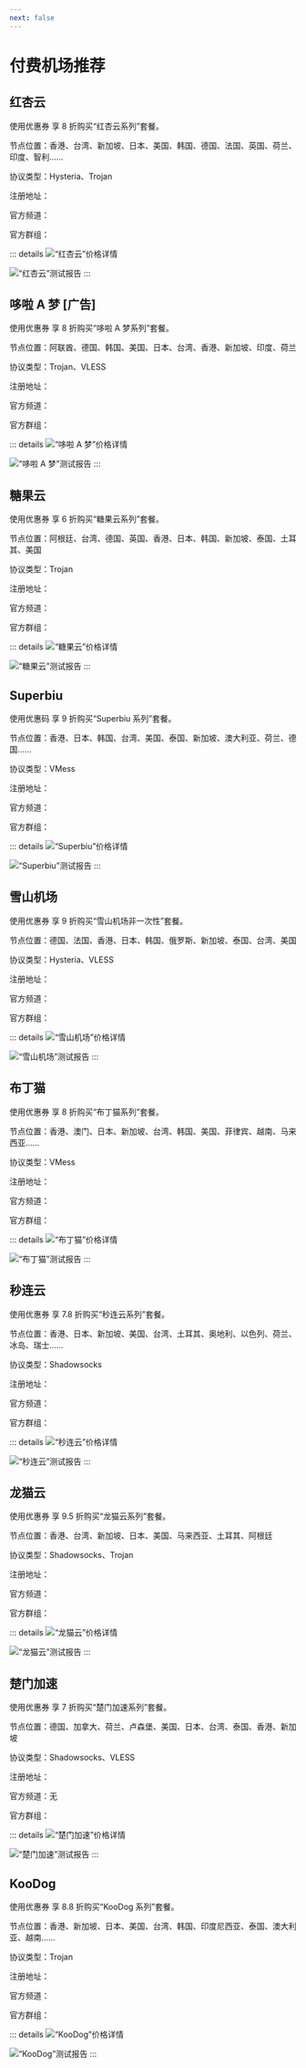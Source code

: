 ```yaml
---
next: false
---
```


# 付费机场推荐

<p></p>
<ClientOnly>
    <AdsCarousel />
</ClientOnly>

## 红杏云 <Badge type="tip" text="中转机场" />

使用优惠券 <ClientOnly><Tooltip code="ygpy" /></ClientOnly> 享 8 折购买“红杏云系列”套餐。

节点位置：香港、台湾、新加坡、日本、美国、韩国、德国、法国、英国、荷兰、印度、智利……

协议类型：Hysteria、Trojan

<p>注册地址：<ClientOnly><Link href="https://hongxingyun5.vip/web/#/login?code=CPXZlpWz" /></ClientOnly></p>
<p>官方频道：<ClientOnly><Link href="https://t.me/hongxingyun" /></ClientOnly></p>
<p>官方群组：<ClientOnly><Link href="https://t.me/hongxingyuna" /></ClientOnly></p>

::: details
<ClientOnly>
    <Img
        src="https://i.imgur.com/nbhQ0dn.png"
        alt="“红杏云”价格详情"
    />
</ClientOnly>
<p></p>
<ClientOnly>
    <Img
        src="https://i.imgur.com/BqVu18N.png"
        alt="“红杏云”测试报告"
    />
</ClientOnly>
:::

## 哆啦 A 梦 [广告] <Badge type="warning" text="专线机场" /> <Badge type="danger" text="付费机场" />

使用优惠券 <ClientOnly><Tooltip code="ygpy" /></ClientOnly> 享 8 折购买“哆啦 A 梦系列”套餐。

节点位置：阿联酋、德国、韩国、美国、日本、台湾、香港、新加坡、印度、荷兰

协议类型：Trojan、VLESS

<p>注册地址：<ClientOnly><Link href="https://哆啦a梦.xyz/" /></ClientOnly></p>
<p>官方频道：<ClientOnly><Link href="https://t.me/VPNong" /></ClientOnly></p>
<p>官方群组：<ClientOnly><Link href="https://t.me/VPNONGoo" /></ClientOnly></p>

::: details
<ClientOnly>
    <Img
        src="https://i.imgur.com/tGllYIw.png"
        alt="“哆啦 A 梦”价格详情"
    />
</ClientOnly>
<p></p>
<ClientOnly>
    <Img
        src="https://i.imgur.com/pAy0RtK.png"
        alt="“哆啦 A 梦”测试报告"
    />
</ClientOnly>
:::

## 糖果云 <Badge type="warning" text="专线机场" />

使用优惠券 <ClientOnly><Tooltip code="ygpy" /></ClientOnly> 享 6 折购买“糖果云系列”套餐。

节点位置：阿根廷、台湾、德国、英国、香港、日本、韩国、新加坡、泰国、土耳其、美国

协议类型：Trojan

<p>注册地址：<ClientOnly><Link href="https://candytally.diy/web/#/login?code=foHbXFgg" /></ClientOnly></p>
<p>官方频道：<ClientOnly><Link href="https://t.me/Candytally" /></ClientOnly></p>
<p>官方群组：<ClientOnly><Link href="https://t.me/candytallyvip" /></ClientOnly></p>

::: details
<ClientOnly>
    <Img
        src="https://i.imgur.com/SZume7r.png"
        alt="“糖果云”价格详情"
    />
</ClientOnly>
<p></p>
<ClientOnly>
    <Img
        src="https://i.imgur.com/YhpKrnz.jpeg"
        alt="“糖果云”测试报告"
    />
</ClientOnly>
:::

## Superbiu <Badge type="warning" text="专线机场" />

使用优惠码 <ClientOnly><Tooltip code="ygpy" /></ClientOnly> 享 9 折购买“Superbiu 系列”套餐。

节点位置：香港、日本、韩国、台湾、美国、泰国、新加坡、澳大利亚、荷兰、德国……

协议类型：VMess

<p>注册地址：<ClientOnly><Link href="https://superbiu.com/#/register?code=KH6xv0ou" /></ClientOnly></p>
<p>官方频道：<ClientOnly><Link href="https://t.me/superbiupd" /></ClientOnly></p>
<p>官方群组：<ClientOnly><Link href="https://t.me/superbiu888" /></ClientOnly></p>

::: details
<ClientOnly>
    <Img
        src="https://i.imgur.com/bmg98GN.png"
        alt="“Superbiu”价格详情"
    />
</ClientOnly>
<p></p>
<ClientOnly>
    <Img
        src="https://i.imgur.com/D2ihlwP.png"
        alt="“Superbiu”测试报告"
    />
</ClientOnly>
:::

## 雪山机场 <Badge type="info" text="直连机场" />

使用优惠券 <ClientOnly><Tooltip code="ygpy" /></ClientOnly> 享 9 折购买“雪山机场非一次性”套餐。

节点位置：德国、法国、香港、日本、韩国、俄罗斯、新加坡、泰国、台湾、美国

协议类型：Hysteria、VLESS

<p>注册地址：<ClientOnly><Link href="https://x2.xueshan.shop/#/register?code=pq7dmt6E" /></ClientOnly></p>
<p>官方频道：<ClientOnly><Link href="https://t.me/xueshan0002" /></ClientOnly></p>
<p>官方群组：<ClientOnly><Link href="https://t.me/xueshan0001" /></ClientOnly></p>

::: details
<ClientOnly>
    <Img
        src="https://i.imgur.com/EZrufg9.png"
        alt="“雪山机场”价格详情"
    />
</ClientOnly>
<p></p>
<ClientOnly>
    <Img
        src="https://i.imgur.com/2cefrO1.png"
        alt="“雪山机场”测试报告"
    />
</ClientOnly>
:::

## 布丁猫 <Badge type="warning" text="专线机场" />

使用优惠券 <ClientOnly><Tooltip code="ygpy" /></ClientOnly> 享 8 折购买“布丁猫系列”套餐。

节点位置：香港、澳门、日本、新加坡、台湾、韩国、美国、菲律宾、越南、马来西亚……

协议类型：VMess

<p>注册地址：<ClientOnly><Link href="https://intl.budingcat.xyz/#/register?code=Z9QwjAp7" /></ClientOnly></p>
<p>官方频道：<ClientOnly><Link href="https://t.me/budingcatsub" /></ClientOnly></p>
<p>官方群组：<ClientOnly><Link href="https://t.me/budingcat" /></ClientOnly></p>

::: details
<ClientOnly>
    <Img
        src="https://i.imgur.com/1UVZxGF.png"
        alt="“布丁猫”价格详情"
    />
</ClientOnly>
<p></p>
<ClientOnly>
    <Img
        src="https://i.imgur.com/4GmNaZg.png"
        alt="“布丁猫”测试报告"
    />
</ClientOnly>
:::

## 秒连云 <Badge type="tip" text="中转机场" />

使用优惠券 <ClientOnly><Tooltip code="ygpy" /></ClientOnly> 享 7.8 折购买“秒连云系列”套餐。

节点位置：香港、日本、新加坡、美国、台湾、土耳其、奥地利、以色列、荷兰、冰岛、瑞士……

协议类型：Shadowsocks

<p>注册地址：<ClientOnly><Link href="https://mly518.com/login/?code=wZdobGPq" /></ClientOnly></p>
<p>官方频道：<ClientOnly><Link href="https://t.me/mly_yyds" /></ClientOnly></p>
<p>官方群组：<ClientOnly><Link href="https://t.me/miaolianyun" /></ClientOnly></p>

::: details
<ClientOnly>
    <Img
        src="https://i.imgur.com/PH5jvwz.png"
        alt="“秒连云”价格详情"
    />
</ClientOnly>
<p></p>
<ClientOnly>
    <Img
        src="https://i.imgur.com/kVSAwcc.png"
        alt="“秒连云”测试报告"
    />
</ClientOnly>
:::

## 龙猫云 <Badge type="warning" text="专线机场" />

使用优惠券 <ClientOnly><Tooltip code="ygpy" /></ClientOnly> 享 9.5 折购买“龙猫云系列”套餐。

节点位置：香港、台湾、新加坡、日本、美国、马来西亚、土耳其、阿根廷

协议类型：Shadowsocks、Trojan

<p>注册地址：<ClientOnly><Link href="https://ygpy.lmvipaff05.cc/register?aff=Ufq1NG7H" /></ClientOnly></p>
<p>官方频道：<ClientOnly><Link href="https://t.me/totorocloud_channels" /></ClientOnly></p>
<p>官方群组：<ClientOnly><Link href="https://t.me/longmaoyun" /></ClientOnly></p>

::: details
<ClientOnly>
    <Img
        src="https://i.imgur.com/2T9QLoD.png"
        alt="“龙猫云”价格详情"
    />
</ClientOnly>
<p></p>
<ClientOnly>
    <Img
        src="https://i.imgur.com/ziVLgVq.png"
        alt="“龙猫云”测试报告"
    />
</ClientOnly>
:::

## 楚门加速 <Badge type="warning" text="专线机场" />

使用优惠券 <ClientOnly><Tooltip code="ygpy" /></ClientOnly> 享 7 折购买“楚门加速系列”套餐。

节点位置：德国、加拿大、荷兰、卢森堡、美国、日本、台湾、泰国、香港、新加坡

协议类型：Shadowsocks、VLESS

<p>注册地址：<ClientOnly><Link href="https://cut.chumen1.xyz/#/register?code=dOihfuks" /></ClientOnly></p>
<p>官方频道：无</p>
<p>官方群组：<ClientOnly><Link href="https://t.me/ss_vpn" /></ClientOnly></p>

::: details
<ClientOnly>
    <Img
        src="https://i.imgur.com/LunU2ew.png"
        alt="“楚门加速”价格详情"
    />
</ClientOnly>
<p></p>
<ClientOnly>
    <Img
        src="https://i.imgur.com/R46CuR0.png"
        alt="“楚门加速”测试报告"
    />
</ClientOnly>
:::

## KooDog <Badge type="warning" text="专线机场" />

使用优惠券 <ClientOnly><Tooltip code="ygpy" /></ClientOnly> 享 8.8 折购买“KooDog 系列”套餐。

节点位置：香港、新加坡、日本、美国、台湾、韩国、印度尼西亚、泰国、澳大利亚、越南……

协议类型：Trojan

<p>注册地址：<ClientOnly><Link href="https://zero.thisgourl.xyz/#/register?code=iTtBwX8M" /></ClientOnly></p>
<p>官方频道：<ClientOnly><Link href="https://t.me/KooDogChannel" /></ClientOnly></p>
<p>官方群组：<ClientOnly><Link href="https://t.me/KooDogGroup" /></ClientOnly></p>

::: details
<ClientOnly>
    <Img
        src="https://i.imgur.com/DWHLO7m.png"
        alt="“KooDog”价格详情"
    />
</ClientOnly>
<p></p>
<ClientOnly>
    <Img
        src="https://i.imgur.com/cgmX7dZ.png"
        alt="“KooDog”测试报告"
    />
</ClientOnly>
:::